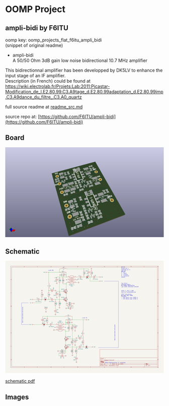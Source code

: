 # OOMP Project  
## ampli-bidi  by F6ITU  
  
oomp key: oomp_projects_flat_f6itu_ampli_bidi  
(snippet of original readme)  
  
- ampli-bidi  
A 50/50 Ohm 3dB gain low noise  bidirectional 10.7 MHz amplifier  
  
  
This bidirectionnal amplifier has been developped by DK5LV to enhance the input stage of an IF amplifier.   
Description (in French) could be found at   
https://wiki.electrolab.fr/Projets:Lab:2011:Picastar-Modification_de_l.E2.80.99.C3.A9tage_d.E2.80.99adaptation_d.E2.80.99imp.C3.A9dance_du_filtre_.C3.A0_quartz  
  
  full source readme at [readme_src.md](readme_src.md)  
  
source repo at: [https://github.com/F6ITU/ampli-bidi](https://github.com/F6ITU/ampli-bidi)  
## Board  
  
[![working_3d.png](working_3d_600.png)](working_3d.png)  
## Schematic  
  
[![working_schematic.png](working_schematic_600.png)](working_schematic.png)  
  
[schematic pdf](working_schematic.pdf)  
## Images  
